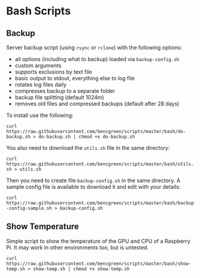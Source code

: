 # Bash Scripts

## Backup

Server backup script (using `rsync` or `rclone`) with the following options:

- all options (including what to backup) loaded via `backup-config.sh`
- custom arguments
- supports exclusions by text file
- basic output to stdout, everything else to log file
- rotates log files daily
- compresses backup to a separate folder
- backup file splitting (default 1024m)
- removes old files and compressed backups (default after 28 days)

To install use the following:

`curl https://raw.githubusercontent.com/bencgreen/scripts/master/bash/do-backup.sh > do-backup.sh | chmod +x do-backup.sh`

You also need to download the `utils.sh` file in the same directory:

`curl https://raw.githubusercontent.com/bencgreen/scripts/master/bash/utils.sh > utils.sh`

Then you need to create file `backup-config.sh` in the same directory.  A sample config file is available to download it
and edit with your details:

`curl https://raw.githubusercontent.com/bencgreen/scripts/master/bash/backup-config-sample.sh > backup-config.sh`

## Show Temperature

Simple script to show the temperature of the GPU and CPU of a Raspberry Pi.  It may work in other environments too,
but is untested.

`curl https://raw.githubusercontent.com/bencgreen/scripts/master/bash/show-temp.sh > show-temp.sh | chmod +x show-temp.sh`